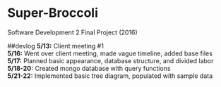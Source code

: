 # Super-Broccoli
Software Development 2 Final Project (2016)

##devlog
<b>5/13:</b> Client meeting #1 <br>
<b>5/16:</b> Went over client meeting, made vague timeline, added base files <br>
<b>5/17:</b> Planned basic appearance, database structure, and divided labor <br>
<b>5/18-20:</b> Created mongo database with query functions<br>
<b>5/21-22:</b> Implemented basic tree diagram, populated with sample data<br>
